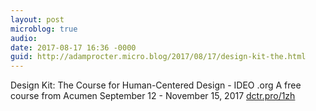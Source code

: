 ```yaml
---
layout: post
microblog: true
audio: 
date: 2017-08-17 16:36 -0000
guid: http://adamprocter.micro.blog/2017/08/17/design-kit-the.html
---
```

Design Kit: The Course for Human-Centered Design - IDEO .org
A free course from Acumen
September 12 - November 15, 2017
[dctr.pro/1zh](http://dctr.pro/1zh)
